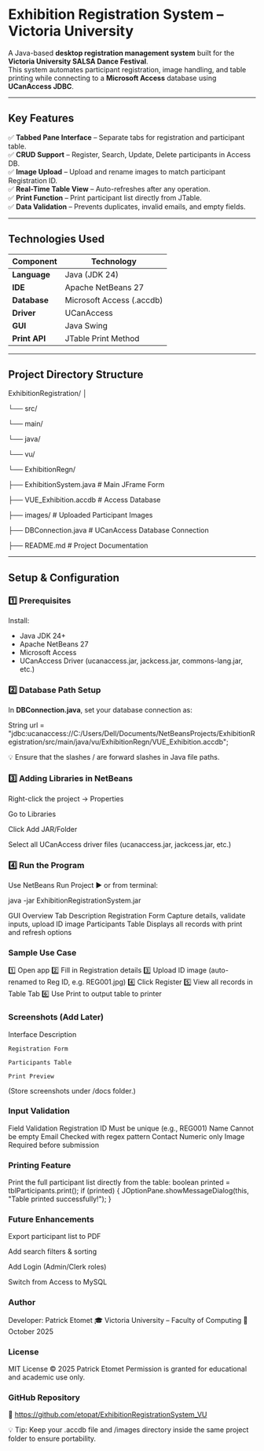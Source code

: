 # Exhibition Registration System – Victoria University

A Java-based **desktop registration management system** built for the **Victoria University SALSA Dance Festival**.  
This system automates participant registration, image handling, and table printing while connecting to a **Microsoft Access** database using **UCanAccess JDBC**.

---

## Key Features

✅ **Tabbed Pane Interface** – Separate tabs for registration and participant table.  
✅ **CRUD Support** – Register, Search, Update, Delete participants in Access DB.  
✅ **Image Upload** – Upload and rename images to match participant Registration ID.  
✅ **Real-Time Table View** – Auto-refreshes after any operation.  
✅ **Print Function** – Print participant list directly from JTable.  
✅ **Data Validation** – Prevents duplicates, invalid emails, and empty fields.  

---

## Technologies Used

| Component | Technology |
|------------|-------------|
| **Language** | Java (JDK 24) |
| **IDE** | Apache NetBeans 27 |
| **Database** | Microsoft Access (.accdb) |
| **Driver** | UCanAccess |
| **GUI** | Java Swing |
| **Print API** | JTable Print Method |

---

## Project Directory Structure

ExhibitionRegistration/
│

└── src/

└── main/

└── java/

└── vu/

└── ExhibitionRegn/

├── ExhibitionSystem.java # Main JFrame Form

├── VUE_Exhibition.accdb # Access Database

├── images/ # Uploaded Participant Images

├── DBConnection.java # UCanAccess Database Connection

├── README.md # Project Documentation


---

## Setup & Configuration

### 1️⃣ Prerequisites
Install:
- Java JDK 24+
- Apache NetBeans 27
- Microsoft Access
- UCanAccess Driver (ucanaccess.jar, jackcess.jar, commons-lang.jar, etc.)

### 2️⃣ Database Path Setup
In **DBConnection.java**, set your database connection as:

String url = "jdbc:ucanaccess://C:/Users/Dell/Documents/NetBeansProjects/ExhibitionRegistration/src/main/java/vu/ExhibitionRegn/VUE_Exhibition.accdb";

💡 Ensure that the slashes / are forward slashes in Java file paths.

### 3️⃣ Adding Libraries in NetBeans

Right-click the project → Properties

Go to Libraries

Click Add JAR/Folder

Select all UCanAccess driver files (ucanaccess.jar, jackcess.jar, etc.)

### 4️⃣ Run the Program

Use NetBeans Run Project ▶️ or from terminal:

java -jar ExhibitionRegistrationSystem.jar

GUI Overview
Tab	Description
Registration Form	Capture details, validate inputs, upload ID image
Participants Table	Displays all records with print and refresh options

### Sample Use Case

1️⃣ Open app
2️⃣ Fill in Registration details
3️⃣ Upload ID image (auto-renamed to Reg ID, e.g. REG001.jpg)
4️⃣ Click Register
5️⃣ View all records in Table Tab
6️⃣ Use Print to output table to printer

### Screenshots (Add Later)
Interface	Description

	Registration Form

	Participants Table

	Print Preview

(Store screenshots under /docs folder.)

### Input Validation
Field	Validation
Registration ID	Must be unique (e.g., REG001)
Name	Cannot be empty
Email	Checked with regex pattern
Contact	Numeric only
Image	Required before submission

### Printing Feature
Print the full participant list directly from the table:
boolean printed = tblParticipants.print();
if (printed) {
    JOptionPane.showMessageDialog(this, "Table printed successfully!");
}

### Future Enhancements

Export participant list to PDF

Add search filters & sorting

Add Login (Admin/Clerk roles)

Switch from Access to MySQL

### Author

Developer: Patrick Etomet
🎓 Victoria University – Faculty of Computing
📅 October 2025

### License
MIT License © 2025 Patrick Etomet
Permission is granted for educational and academic use only.

### GitHub Repository

🔗 https://github.com/etopat/ExhibitionRegistrationSystem_VU

💡 Tip: Keep your .accdb file and /images directory inside the same project folder to ensure portability.

